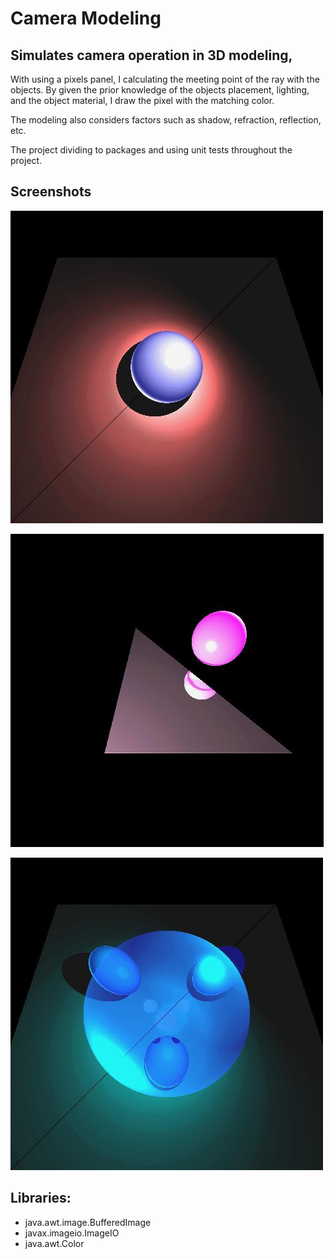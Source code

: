 
# Camera Modeling

## Simulates camera operation in 3D modeling, 

With using a pixels panel, I calculating the meeting point of the ray with the objects. 
By given the prior knowledge of the objects placement, lighting, and the object material, 
I draw the pixel with the matching color.

The modeling also considers factors such as shadow, refraction, reflection, etc.

The project dividing to packages and using unit tests throughout the project.

## Screenshots

![SCREESHOT DECSRIPTION](solutions%20image/shadow%20test.jpg)

![SCREESHOT DECSRIPTION](solutions%20image/Reflection%20test.jpg)

![SCREESHOT DECSRIPTION](solutions%20image/final%20test3.jpg)

## Libraries:

* java.awt.image.BufferedImage
* javax.imageio.ImageIO
* java.awt.Color
